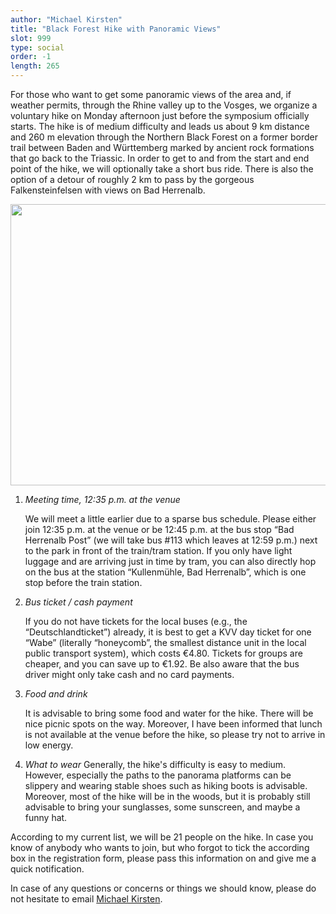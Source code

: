 ```yaml
---
author: "Michael Kirsten"
title: "Black Forest Hike with Panoramic Views"
slot: 999
type: social
order: -1
length: 265
---
```


For those who want to get some panoramic views of the area and, if weather permits, through the Rhine valley up to the Vosges, we organize a voluntary hike on Monday afternoon just before the symposium officially starts. The hike is of medium difficulty and leads us about 9 km distance and 260 m elevation through the Northern Black Forest on a former border trail between Baden and Württemberg marked by ancient rock formations that go back to the Triassic. In order to get to and from the start and end point of the hike, we will optionally take a short bus ride. There is also the option of a detour of roughly 2 km to pass by the gorgeous Falkensteinfelsen with views on Bad Herrenalb.

<img src="https://upload.wikimedia.org/wikipedia/commons/thumb/2/2e/Panorama_bernsteinfels.jpg/1024px-Panorama_bernsteinfels.jpg" width="600" height="450" style="border:0;" allowfullscreen="" loading="lazy">


1. *Meeting time, 12:35 p.m. at the venue*

   We will meet a little earlier due to a sparse bus schedule. Please either join 12:35 p.m. at the venue or be 12:45 p.m. at the bus stop “Bad Herrenalb Post” (we will take bus #113 which leaves at 12:59 p.m.) next to the park in front of the train/tram station. If you only have light luggage and are arriving just in time by tram, you can also directly hop on the bus at the station “Kullenmühle, Bad Herrenalb”, which is one stop before the train station.

2. *Bus ticket / cash payment*

	If you do not have tickets for the local buses (e.g., the “Deutschlandticket”) already, it is best to get a KVV day ticket for one “Wabe” (literally “honeycomb”, the smallest distance unit in the local public transport system), which costs €4.80. Tickets for groups are cheaper, and you can save up to €1.92. Be also aware that the bus driver might only take cash and no card payments.
	
3. *Food and drink*

	It is advisable to bring some food and water for the hike. There will be nice picnic spots on the way. Moreover, I have been informed that lunch is not available at the venue before the hike, so please try not to arrive in low energy.
	
4. *What to wear*
   Generally, the hike's difficulty is easy to medium. However, especially the paths to the panorama platforms can be slippery and wearing stable shoes such as hiking boots is advisable. Moreover, most of the hike will be in the woods, but it is probably still advisable to bring your sunglasses, some sunscreen, and maybe a funny hat.

According to my current list, we will be 21 people on the hike. In case you know of anybody who wants to join, but who forgot to tick the according box in the registration form, please pass this information on and give me a quick notification.

In case of any questions or concerns or things we should know, please do not hesitate to email [Michael Kirsten](kirsten@kit.edu).
